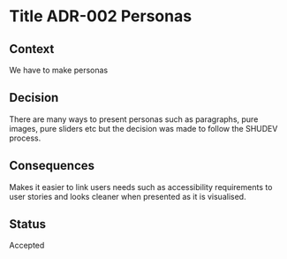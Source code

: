 # Title ADR-002 Personas

## Context

We have to make personas

## Decision

There are many ways to present personas such as paragraphs, pure images, pure sliders etc but the decision was made to follow the SHUDEV process. 

## Consequences

Makes it easier to link users needs such as accessibility requirements to user stories and looks cleaner when presented as it is visualised.

## Status
Accepted
